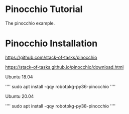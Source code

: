 # Pinocchio Tutorial
The pinocchio example. 

# Pinocchio Installation
https://github.com/stack-of-tasks/pinocchio

https://stack-of-tasks.github.io/pinocchio/download.html

Ubuntu 18.04 

''''
sudo apt install -qqy robotpkg-py36-pinocchio
''''

Ubuntu 20.04

''''
sudo apt install -qqy robotpkg-py38-pinocchio
''''
